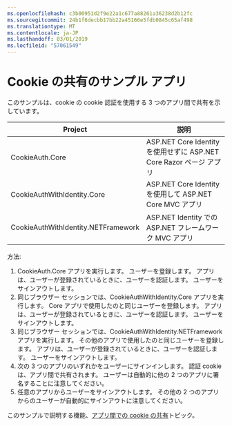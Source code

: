 ```yaml
---
ms.openlocfilehash: c3b00951d2f9e22a1c677a88261a36238d2b12fc
ms.sourcegitcommit: 24b1f6decbb17bb22a45166e5fdb0845c65af498
ms.translationtype: MT
ms.contentlocale: ja-JP
ms.lasthandoff: 03/01/2019
ms.locfileid: "57061549"
---
```

# <a name="cookie-sharing-sample-app"></a>Cookie の共有のサンプル アプリ

このサンプルは、cookie の cookie 認証を使用する 3 つのアプリ間で共有を示しています。

| Project                             | 説明 |
| ----------------------------------- | ----------- |
| CookieAuth.Core                     | ASP.NET Core Identity を使用せずに ASP.NET Core Razor ページ アプリ |
| CookieAuthWithIdentity.Core         | ASP.NET Core Identity を使用して ASP.NET Core MVC アプリ |
| CookieAuthWithIdentity.NETFramework | ASP.NET Identity での ASP.NET フレームワーク MVC アプリ |

方法:

1. CookieAuth.Core アプリを実行します。 ユーザーを登録します。 アプリは、ユーザーが登録されているときに、ユーザーを認証します。 ユーザーをサインアウトします。
1. 同じブラウザー セッションでは、CookieAuthWithIdentity.Core アプリを実行します。 Core アプリで使用したのと同じユーザーを登録します。 アプリは、ユーザーが登録されているときに、ユーザーを認証します。 ユーザーをサインアウトします。
1. 同じブラウザー セッションでは、CookieAuthWithIdentity.NETFramework アプリを実行します。 その他のアプリで使用したのと同じユーザーを登録します。 アプリは、ユーザーが登録されているときに、ユーザーを認証します。 ユーザーをサインアウトします。
1. 次の 3 つのアプリのいずれかをユーザーにサインインします。 認証 cookie は、アプリ間で共有されます。 ユーザーは自動的に他の 2 つのアプリに署名することに注意してください。
1. 任意のアプリからユーザーをサインアウトします。 その他の 2 つのアプリからのユーザーが自動的にサインアウトに注意してください。

このサンプルで説明する機能、[アプリ間での cookie の共有](https://docs.microsoft.com/aspnet/core/security/cookie-sharing)トピック。
